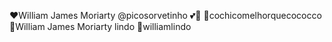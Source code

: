 ❤️William James Moriarty 
@picosorvetinho 💕🍦
💟cochicomelhorquecococco
🤠William James Moriarty  lindo
🐤williamlindo

